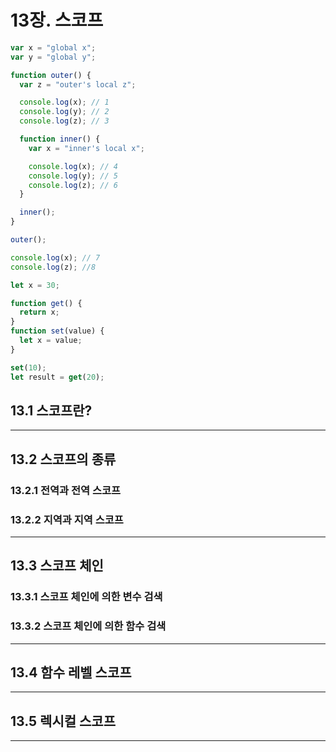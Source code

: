 # 13장. 스코프

```javascript
var x = "global x";
var y = "global y";

function outer() {
  var z = "outer's local z";

  console.log(x); // 1
  console.log(y); // 2
  console.log(z); // 3

  function inner() {
    var x = "inner's local x";

    console.log(x); // 4
    console.log(y); // 5
    console.log(z); // 6
  }

  inner();
}

outer();

console.log(x); // 7
console.log(z); //8
```

```javascript
let x = 30;

function get() {
  return x;
}
function set(value) {
  let x = value;
}

set(10);
let result = get(20);
```

## 13.1 스코프란?

---

## 13.2 스코프의 종류

### 13.2.1 전역과 전역 스코프

### 13.2.2 지역과 지역 스코프

---

## 13.3 스코프 체인

### 13.3.1 스코프 체인에 의한 변수 검색

### 13.3.2 스코프 체인에 의한 함수 검색

---

## 13.4 함수 레벨 스코프

---

## 13.5 렉시컬 스코프

---
